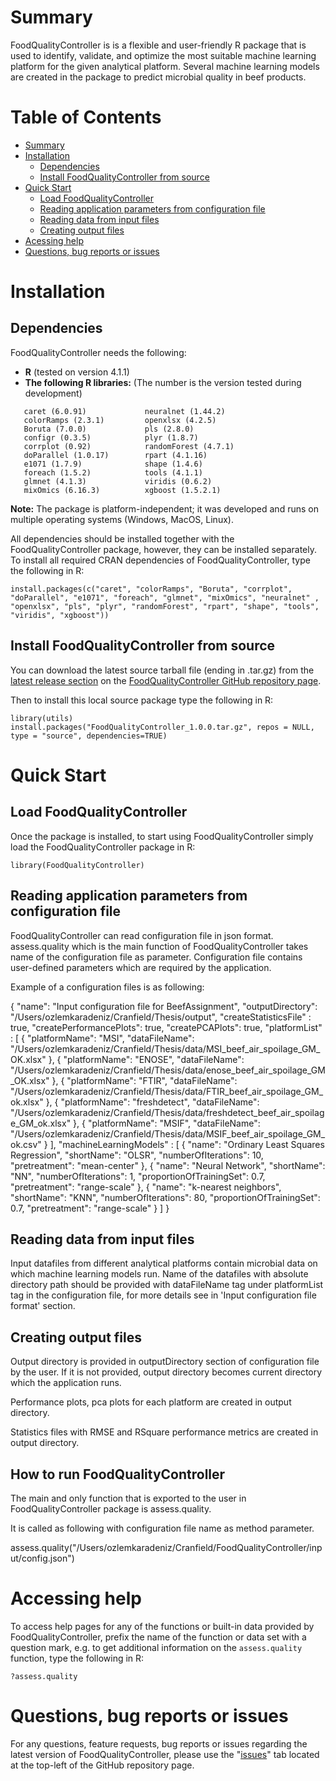 # Summary


FoodQualityController is is a flexible and user-friendly R package that is used to identify, validate, and optimize the most suitable machine learning platform for the given analytical platform. Several machine learning models are created in the package to predict microbial quality in beef products.

# Table of Contents

-   [Summary](#summary)
-   [Installation](#installation)
    -   [Dependencies](#dependencies)
    -   [Install FoodQualityController from source](#install-foodQualityController-from-source)
-   [Quick Start](#quick-start)
    -   [Load FoodQualityController](#load-foodQualityController)
    -   [Reading application parameters from configuration file](#reading-application-parameters-from-configuration-file)
    -   [Reading data from input files](#reading-data-from-input-files)
    -   [Creating output files](#creating-output-files)
-   [Acessing help](#accessing-help)
-   [Questions, bug reports or issues](#questions-bug-reports-or-issues)


# Installation

## Dependencies

FoodQualityController needs the following:

-   **R** (tested on version 4.1.1)
-   **The following R libraries:** (The number is the version tested during development)

<!-- -->

       caret (6.0.91)             neuralnet (1.44.2)
       colorRamps (2.3.1)         openxlsx (4.2.5)
       Boruta (7.0.0)             pls (2.8.0)
       configr (0.3.5)            plyr (1.8.7) 
       corrplot (0.92)            randomForest (4.7.1) 
       doParallel (1.0.17)        rpart (4.1.16)
       e1071 (1.7.9)              shape (1.4.6)
       foreach (1.5.2)            tools (4.1.1)
       glmnet (4.1.3)             viridis (0.6.2)
       mixOmics (6.16.3)          xgboost (1.5.2.1)
       

**Note:** The package is platform-independent; it was developed and runs on multiple operating systems (Windows, MacOS, Linux).

All dependencies should be installed together with the FoodQualityController package, however, they can be installed separately. To install all required CRAN dependencies of FoodQualityController, type the following in R:

```{r}
install.packages(c("caret", "colorRamps", "Boruta", "corrplot", "doParallel", "e1071", "foreach", "glmnet", "mixOmics", "neuralnet" ,
"openxlsx", "pls", "plyr", "randomForest", "rpart", "shape", "tools", "viridis", "xgboost"))
```

## Install FoodQualityController from source

You can download the latest source tarball file (ending in .tar.gz) from the [latest release section](https://github.com/ozlemkaradeniz/FoodQualityController/releases) on the [FoodQualityController GitHub repository page](https://github.com/ozlemkaradeniz/FoodQualityController).

Then to install this local source package type the following in R:

```{r}
library(utils)
install.packages("FoodQualityController_1.0.0.tar.gz", repos = NULL, type = "source", dependencies=TRUE)
```

# Quick Start

## Load FoodQualityController

Once the package is installed, to start using FoodQualityController simply load the FoodQualityController package in R:

```{r}
library(FoodQualityController)
```

## Reading application parameters from configuration file

FoodQualityController can read configuration file in json format. 
assess.quality which is the main function of FoodQualityController takes name of the configuration file as parameter.
Configuration file contains user-defined parameters which are required by the application.

Example of a configuration files is as following:

{
  "name": "Input configuration file for BeefAssignment",
  "outputDirectory": "/Users/ozlemkaradeniz/Cranfield/Thesis/output",
  "createStatisticsFile" : true,
  "createPerformancePlots": true,
  "createPCAPlots": true,
  "platformList" : [
    {
       "platformName": "MSI",
       "dataFileName": "/Users/ozlemkaradeniz/Cranfield/Thesis/data/MSI_beef_air_spoilage_GM_OK.xlsx"
    },
    {
       "platformName": "ENOSE",
       "dataFileName": "/Users/ozlemkaradeniz/Cranfield/Thesis/data/enose_beef_air_spoilage_GM_OK.xlsx"
    },
    {
       "platformName": "FTIR",
       "dataFileName": "/Users/ozlemkaradeniz/Cranfield/Thesis/data/FTIR_beef_air_spoilage_GM_ok.xlsx"
    },
    {
       "platformName": "freshdetect",
       "dataFileName": "/Users/ozlemkaradeniz/Cranfield/Thesis/data/freshdetect_beef_air_spoilage_GM_ok.xlsx"
    },
    {
       "platformName": "MSIF",
       "dataFileName": "/Users/ozlemkaradeniz/Cranfield/Thesis/data/MSIF_beef_air_spoilage_GM_ok.csv"
    }
  ],
  "machineLearningModels" : [
    {
       "name": "Ordinary Least Squares Regression",
       "shortName": "OLSR",
       "numberOfIterations": 10,
       "pretreatment": "mean-center"
    },
    {
       "name": "Neural Network",
       "shortName": "NN",
       "numberOfIterations": 1,
       "proportionOfTrainingSet": 0.7,
       "pretreatment": "range-scale"
    },
    {
       "name": "k-nearest neighbors",
       "shortName": "KNN",
       "numberOfIterations": 80,
       "proportionOfTrainingSet": 0.7,
       "pretreatment": "range-scale"
    }
  ]
}


## Reading data from input files

Input datafiles from different analytical platforms contain microbial data on which machine learning models run.
Name of the datafiles with absolute directory path should be provided with dataFileName tag under
platformList tag in the configuration file, for more details see in 'Input configuration file format' section.

## Creating output files

Output directory is provided in outputDirectory section of configuration file by the user. If it is not provided, output directory
becomes current directory which the application runs.

Performance plots, pca plots for each platform are created in output directory.
 
Statistics files with RMSE and RSquare performance metrics are created in output directory.

## How to run FoodQualityController

The main and only function that is exported to the user in FoodQualityController package is assess.quality.

It is called as following with configuration file name as method parameter.

assess.quality("/Users/ozlemkaradeniz/Cranfield/FoodQualityController/input/config.json")

# Accessing help

To access help pages for any of the functions or built-in data provided by FoodQualityController, prefix the name of the function or data set with a question mark, e.g. to get additional information on the `assess.quality` function, type the following in R:

```{r}
?assess.quality
```

# Questions, bug reports or issues

For any questions, feature requests, bug reports or issues regarding the latest version of FoodQualityController, please use the "[issues](https://github.com/ozlemkaradeniz/FoodQualityController/issues)" tab located at the top-left of the GitHub repository page.

